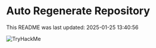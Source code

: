 # Auto Regenerate Repository

This README was last updated: 2025-01-25 13:40:56

 ![TryHackMe](https://tryhackme.com/badge/533634)